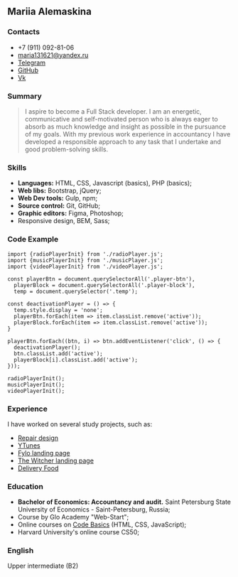 ## Mariia Alemaskina

### Contacts

* +7 (911) 092-81-06
* maria131621@yandex.ru
* [Telegram](https://t.me/Maria131621)
* [GitHub](https://github.com/Maria-Lem)
* [Vk](https://vk.com/maria_lem131621)

### Summary

> I aspire to become a Full Stack developer. I am an energetic, communicative and self-motivated person who is always eager to absorb as much knowledge and insight as possible in the pursuance of my goals. With my previous work experience in accountancy I have developed a responsible approach to any task that I undertake and good problem-solving skills.

### Skills

* __Languages:__ HTML, CSS, Javascript (basics), PHP (basics);
* __Web libs:__ Bootstrap, jQuery;
* __Web Dev tools:__ Gulp, npm;
* __Source control:__ Git, GitHub;
* __Graphic editors:__ Figma, Photoshop;
* Responsive design, BEM, Sass;

### Code Example

```
import {radioPlayerInit} from './radioPlayer.js';
import {musicPlayerInit} from './musicPlayer.js';
import {videoPlayerInit} from './videoPlayer.js';

const playerBtn = document.querySelectorAll('.player-btn'),
  playerBlock = document.querySelectorAll('.player-block'),
  temp = document.querySelector('.temp');

const deactivationPlayer = () => {
  temp.style.display = 'none';
  playerBtn.forEach(item => item.classList.remove('active'));
  playerBlock.forEach(item => item.classList.remove('active'));
}

playerBtn.forEach((btn, i) => btn.addEventListener('click', () => {
  deactivationPlayer();
  btn.classList.add('active');
  playerBlock[i].classList.add('active');
}));

radioPlayerInit();
musicPlayerInit();
videoPlayerInit();
```

### Experience

I have worked on several study projects, such as:

* [Repair design](https://maria-lem.github.io/repair-design/)
* [YTunes](https://maria-lem.github.io/YTunes/)
* [Fylo landing page](https://fylo-landing-page-iota-two.vercel.app/)
* [The Witcher landing page](https://maria-lem.github.io/the-Witcher-landing-page/)
* [Delivery Food](https://maria-lem.github.io/delivery-food/)

### Education

* __Bachelor of Economics: Accountancy and audit.__ Saint Petersburg State University of Economics - Saint-Petersburg, Russia;
* Course by Glo Academy "Web-Start";
* Online courses on [Code Basics](https://ru.code-basics.com/) (HTML, CSS, JavaScript);
* Harvard University's online course CS50;

### English

Upper intermediate (B2)